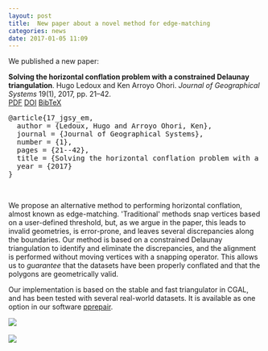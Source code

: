 ```yaml
---
layout: post
title:  New paper about a novel method for edge-matching
categories: news
date: 2017-01-05 11:09
---
```


We published a new paper:

<div class="filteredelement"><strong>Solving the horizontal conflation problem with a constrained Delaunay triangulation</strong>. Hugo Ledoux and Ken Arroyo Ohori. <em>Journal of Geographical Systems</em> 19(1), 2017, pp. 21&ndash;42. <br /> <a href="https://3d.bk.tudelft.nl/hledoux/pdfs/17_jgsy_em.pdf"><i class="fas fa-file-pdf"></i> PDF</a> <a href="http://dx.doi.org/10.1007/s10109-016-0237-7"><i class="fas fa-external-link-alt"></i> DOI</a> <a href="#bib17_jgsy_em" data-toggle="collapse"><i class="far fa-caret-square-down"></i> BibTeX</a><div id="bib17_jgsy_em" class="collapse" tabindex="-1"><pre class="bibtex">@article{17_jgsy_em,
  author = {Ledoux, Hugo and Arroyo Ohori, Ken},
  journal = {Journal of Geographical Systems},
  number = {1},
  pages = {21--42},
  title = {Solving the horizontal conflation problem with a constrained {D}elaunay triangulation},
  year = {2017}
}</pre></div></div>

<br>

We propose an alternative method to performing horizontal conflation, almost known as edge-matching.
'Traditional' methods snap vertices based on a user-defined threshold, but, as we argue in the paper, this leads to invalid geometries, is error-prone, and leaves several discrepancies along the boundaries.
Our method is based on a constrained Delaunay triangulation to identify and eliminate the discrepancies, and the alignment is performed without moving vertices with a snapping operator.
This allows us to *guarantee* that the datasets have been properly conflated and that the polygons are geometrically valid.

Our implementation is based on the stable and fast triangulator in CGAL, and has been tested with several real-world datasets.
It is available as one option in our software [pprepair](https://github.com/tudelft3d/pprepair).



<img src="{{ site.baseurl }}/img/2017/em-cover.png"/><br/><br/>
<img src="{{ site.baseurl }}/img/2017/em-examples.png"/><br/><br/>
